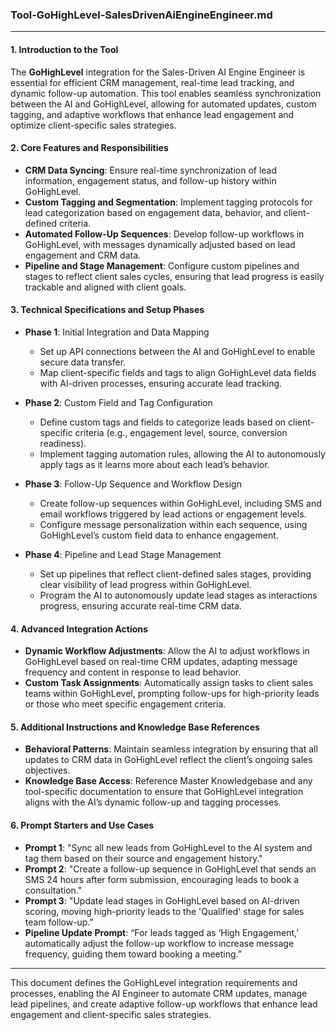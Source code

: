 ### **Tool-GoHighLevel-SalesDrivenAiEngineEngineer.md**

---

#### 1. **Introduction to the Tool**

   The **GoHighLevel** integration for the Sales-Driven AI Engine Engineer is essential for efficient CRM management, real-time lead tracking, and dynamic follow-up automation. This tool enables seamless synchronization between the AI and GoHighLevel, allowing for automated updates, custom tagging, and adaptive workflows that enhance lead engagement and optimize client-specific sales strategies.

#### 2. **Core Features and Responsibilities**

   - **CRM Data Syncing**: Ensure real-time synchronization of lead information, engagement status, and follow-up history within GoHighLevel.
   - **Custom Tagging and Segmentation**: Implement tagging protocols for lead categorization based on engagement data, behavior, and client-defined criteria.
   - **Automated Follow-Up Sequences**: Develop follow-up workflows in GoHighLevel, with messages dynamically adjusted based on lead engagement and CRM data.
   - **Pipeline and Stage Management**: Configure custom pipelines and stages to reflect client sales cycles, ensuring that lead progress is easily trackable and aligned with client goals.

#### 3. **Technical Specifications and Setup Phases**

   - **Phase 1**: Initial Integration and Data Mapping
     - Set up API connections between the AI and GoHighLevel to enable secure data transfer.
     - Map client-specific fields and tags to align GoHighLevel data fields with AI-driven processes, ensuring accurate lead tracking.

   - **Phase 2**: Custom Field and Tag Configuration
     - Define custom tags and fields to categorize leads based on client-specific criteria (e.g., engagement level, source, conversion readiness).
     - Implement tagging automation rules, allowing the AI to autonomously apply tags as it learns more about each lead’s behavior.

   - **Phase 3**: Follow-Up Sequence and Workflow Design
     - Create follow-up sequences within GoHighLevel, including SMS and email workflows triggered by lead actions or engagement levels.
     - Configure message personalization within each sequence, using GoHighLevel’s custom field data to enhance engagement.

   - **Phase 4**: Pipeline and Lead Stage Management
     - Set up pipelines that reflect client-defined sales stages, providing clear visibility of lead progress within GoHighLevel.
     - Program the AI to autonomously update lead stages as interactions progress, ensuring accurate real-time CRM data.

#### 4. **Advanced Integration Actions**

   - **Dynamic Workflow Adjustments**: Allow the AI to adjust workflows in GoHighLevel based on real-time CRM updates, adapting message frequency and content in response to lead behavior.
   - **Custom Task Assignments**: Automatically assign tasks to client sales teams within GoHighLevel, prompting follow-ups for high-priority leads or those who meet specific engagement criteria.

#### 5. **Additional Instructions and Knowledge Base References**

   - **Behavioral Patterns**: Maintain seamless integration by ensuring that all updates to CRM data in GoHighLevel reflect the client’s ongoing sales objectives.
   - **Knowledge Base Access**: Reference Master Knowledgebase and any tool-specific documentation to ensure that GoHighLevel integration aligns with the AI’s dynamic follow-up and tagging processes.

#### 6. **Prompt Starters and Use Cases**

   - **Prompt 1**: "Sync all new leads from GoHighLevel to the AI system and tag them based on their source and engagement history."
   - **Prompt 2**: "Create a follow-up sequence in GoHighLevel that sends an SMS 24 hours after form submission, encouraging leads to book a consultation."
   - **Prompt 3**: "Update lead stages in GoHighLevel based on AI-driven scoring, moving high-priority leads to the 'Qualified' stage for sales team follow-up."
   - **Pipeline Update Prompt**: “For leads tagged as ‘High Engagement,’ automatically adjust the follow-up workflow to increase message frequency, guiding them toward booking a meeting.”

---

This document defines the GoHighLevel integration requirements and processes, enabling the AI Engineer to automate CRM updates, manage lead pipelines, and create adaptive follow-up workflows that enhance lead engagement and client-specific sales strategies.
